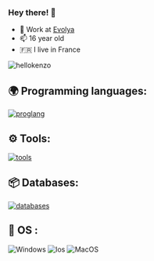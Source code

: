 ### Hey there! 👋
- 🪷 Work at [Evolya](https://discord.gg/hsfsDnRFz9)
- 📫 16 year old 
- 🇫🇷 I live in France

<p align="left"> <img src="https://komarev.com/ghpvc/?username=hellokenzo&label=Profile%20views&color=0e75b6&style=flat" alt="hellokenzo" /> 


## 🌍 Programming languages:

  [![proglang](https://skillicons.dev/icons?i=js,html,css,java,nextjs,react,powershell,figma,git,tailwind,docker&theme=dark)](https://github.com/hellokenzo/)


## ⚙️ Tools:

  [![tools](https://skillicons.dev/icons?i=github,vscode,idea,aws,discord&theme=dark)](https://github.com/hellokenzo)

  
## 📦 Databases:

 [![databases](https://skillicons.dev/icons?i=mysql,sqlite,mongodb&theme=dark)](https://github.com/hellokenzo)


## 🔧 OS :

 ![Windows](https://img.shields.io/badge/Windows-000000?style=for-the-badge&logo=windows&logoColor=white)
 ![Ios](https://img.shields.io/badge/iOS-000000?style=for-the-badge&logo=ios&logoColor=white)
 ![MacOS](https://img.shields.io/badge/MACOS-000000?style=for-the-badge&logo=ios&logoColor=white)
